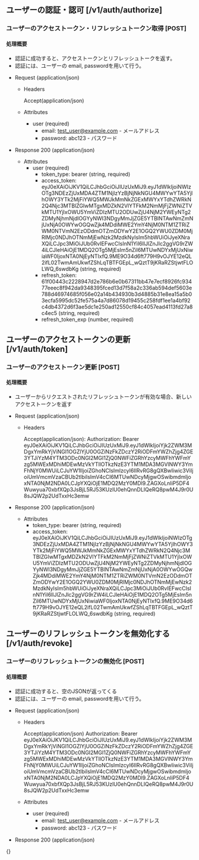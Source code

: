 ## ユーザーの認証・認可 [/v1/auth/authorize]

### ユーザーのアクセストークン・リフレッシュトークン取得 [POST]

#### 処理概要

* 認証に成功すると、アクセストークンとリフレッシュトークを返す。
* 認証には、ユーザーの email, passwordを用いて行う。

+ Request (application/json)

    + Headers
    
        Accept(application/json)

    + Attributes
        + user (required)
            + email: test_user@example.com - メールアドレス
            + password: abc123 - パスワード

+ Response 200 (application/json)

   + Attributes
        + user (required)
            + token_type: bearer (string, required)
            + access_token: eyJ0eXAiOiJKV1QiLCJhbGciOiJIUzUxMiJ9.eyJ1dWlkIjoiNWIzOTg3NDEzZjUxMDA4ZTM1NjIzYzBjNjNkNGU4MWYwYTA5YjlhOWY3YTk2MjFiYWQ5MWJkMmNkZGExMWYxYTdhZWRkN2Q4Njc3MTBlZGIwMTgxMDZkN2VlYTFkM2NmMjFjZWNiZTVkMTU1YjIxOWU5YmViZDIzMTU2ODUwZjU4NjM2YWEyNTg2ZDMyNjhmNjdlOGYyNWI3NDgyMmJjZGE5YTBlNTAwNmZmNjUxNjA0OWYwOGQwZjk4MDdiMWE2YmY4NjM0NTM1ZTRiZWM0NTVmN2EzODdmOTZmODYwY2E1OGQ2YWU0ZDM0MjRlMjc0NDJhOTNmMjEwNzk2MzdkNyIsIm5hbWUiOiJyeXNraXQiLCJpc3MiOiJUb0RvIEFwcCIsInN1YiI6IlJlZnJlc2ggVG9rZW4iLCJleHAiOjE1MDQ2OTg5MjEsIm5nZiI6MTUwNDYxMjUxNiwiaWF0IjoxNTA0NjEyNTIxfQ.9ME9O34d6ft779H9vOJYE12eQL2ifL02TwmAmUkwfZShLqTBTFGEpL_wQztT9jKRaRZStjwtFLOLWQ_6swdbKg (string, required)
            + refresh_token: 61f00443c2228947d2e786b6e0b67311bb47e7ecf8926fc93477eeec8f942da9348395fced13d7f58a2c336ab594def5603e788d46974685f056e02a14b434930b3d4885b31e8ea15a5b03ecfa5995dc52fe575a4a7d86078d19455c258fdf1ee1a4bf92c4db4372d6f3ae5dc1e250ad12550cf84c4057ead4113fd27a8c4ec5 (string, required)
            + refresh_token_exp (number, required)
            

## ユーザーのアクセストークンの更新 [/v1/auth/token]

### ユーザーのアクセストークン更新 [POST]

#### 処理概要

* ユーザーからリクエストされたリフレッシュトークンが有効な場合、新しいアクセストークンを返す

+ Request (application/json)

    + Headers
    
        Accept(application/json): 
        Authorization: Bearer eyJ0eXAiOiJKV1QiLCJhbGciOiJIUzUxMiJ9.eyJ1dWlkIjoiYjk2ZWM3MDgxYmRkYjViNGI1OGZlYjU0OGZiNzFkZDczY2RiODFmYWZhZjg4ZGE3YTJiYzM4YTM3ODc0NGI2MGI1ZjQ0NWFiZGRhYzcyMWFhYWFmYzg5MWExMDhiMDEwMzVkYTllOTkzNzE3YTM1MDA3MGVlNWY3YmFhNjY0MWUiLCJuYW1lIjoiZGhoNCIsImlzcyI6IlRvRG8gQXBwIiwic3ViIjoiUmVmcmVzaCBUb2tlbiIsImV4cCI6MTUwNDcyMjgwOSwibmdmIjoxNTA0NjM2NDA0LCJpYXQiOjE1MDQ2MzY0MDl9.ZAGXoLnIiP5DF4Wuwyua70xbfXQp3JsBjL5RJ53KUzlU0ehQnnDLIQeRQ8pwM4J9r0U8sJQW2p2UdTxxHc3emw

+ Response 200 (application/json)

   + Attributes
        + token_type: bearer (string, required)
        + access_token: eyJ0eXAiOiJKV1QiLCJhbGciOiJIUzUxMiJ9.eyJ1dWlkIjoiNWIzOTg3NDEzZjUxMDA4ZTM1NjIzYzBjNjNkNGU4MWYwYTA5YjlhOWY3YTk2MjFiYWQ5MWJkMmNkZGExMWYxYTdhZWRkN2Q4Njc3MTBlZGIwMTgxMDZkN2VlYTFkM2NmMjFjZWNiZTVkMTU1YjIxOWU5YmViZDIzMTU2ODUwZjU4NjM2YWEyNTg2ZDMyNjhmNjdlOGYyNWI3NDgyMmJjZGE5YTBlNTAwNmZmNjUxNjA0OWYwOGQwZjk4MDdiMWE2YmY4NjM0NTM1ZTRiZWM0NTVmN2EzODdmOTZmODYwY2E1OGQ2YWU0ZDM0MjRlMjc0NDJhOTNmMjEwNzk2MzdkNyIsIm5hbWUiOiJyeXNraXQiLCJpc3MiOiJUb0RvIEFwcCIsInN1YiI6IlJlZnJlc2ggVG9rZW4iLCJleHAiOjE1MDQ2OTg5MjEsIm5nZiI6MTUwNDYxMjUxNiwiaWF0IjoxNTA0NjEyNTIxfQ.9ME9O34d6ft779H9vOJYE12eQL2ifL02TwmAmUkwfZShLqTBTFGEpL_wQztT9jKRaRZStjwtFLOLWQ_6swdbKg (string, required)


## ユーザーのリフレッシュトークンを無効化する [/v1/auth/revoke]

### ユーザーのリフレッシュトークンの無効化 [POST]

#### 処理概要

* 認証に成功すると、空のJSONが返ってくる
* 認証には、ユーザーの email, passwordを用いて行う。

+ Request (application/json)

    + Headers
    
        Accept(application/json)
        Authorization: Bearer eyJ0eXAiOiJKV1QiLCJhbGciOiJIUzUxMiJ9.eyJ1dWlkIjoiYjk2ZWM3MDgxYmRkYjViNGI1OGZlYjU0OGZiNzFkZDczY2RiODFmYWZhZjg4ZGE3YTJiYzM4YTM3ODc0NGI2MGI1ZjQ0NWFiZGRhYzcyMWFhYWFmYzg5MWExMDhiMDEwMzVkYTllOTkzNzE3YTM1MDA3MGVlNWY3YmFhNjY0MWUiLCJuYW1lIjoiZGhoNCIsImlzcyI6IlRvRG8gQXBwIiwic3ViIjoiUmVmcmVzaCBUb2tlbiIsImV4cCI6MTUwNDcyMjgwOSwibmdmIjoxNTA0NjM2NDA0LCJpYXQiOjE1MDQ2MzY0MDl9.ZAGXoLnIiP5DF4Wuwyua70xbfXQp3JsBjL5RJ53KUzlU0ehQnnDLIQeRQ8pwM4J9r0U8sJQW2p2UdTxxHc3emw

    + Attributes
        + user (required)
            + email: test_user@example.com - メールアドレス
            + password: abc123 - パスワード

+ Response 200 (application/json)

{}
